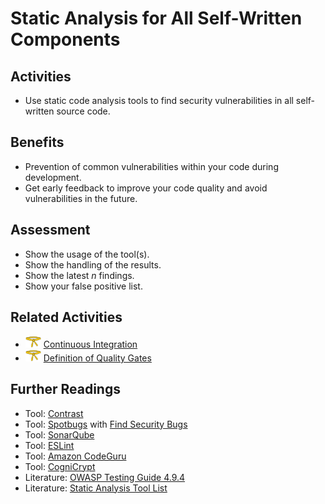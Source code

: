 # Static Analysis for All Self-Written Components

## Activities

- Use static code analysis tools to find security vulnerabilities in all self-written source code.

## Benefits

- Prevention of common vulnerabilities within your code during development.
- Get early feedback to improve your code quality and avoid vulnerabilities in the future.

## Assessment

- Show the usage of the tool(s).
- Show the handling of the results.
- Show the latest *n* findings.
- Show your false positive list.

## Related Activities

- [<img src="https://raw.githubusercontent.com/AppSecure-nrw/security-belts/assets/belt-img/02_security-belt-yellow.svg" width="25" />](#) [Continuous Integration](../yellow/continuous-integration.md)
- [<img src="https://raw.githubusercontent.com/AppSecure-nrw/security-belts/assets/belt-img/02_security-belt-yellow.svg" width="25" />](#) [Definition of Quality Gates](../yellow/definition-of-quality-gates.md)

## Further Readings

- Tool: [Contrast](https://www.contrastsecurity.com/)
- Tool: [Spotbugs](https://spotbugs.github.io/) with [Find Security Bugs](https://find-sec-bugs.github.io/)
- Tool: [SonarQube](https://www.sonarqube.org/)
- Tool: [ESLint](https://eslint.org/)
- Tool: [Amazon CodeGuru](https://aws.amazon.com/codeguru/)
- Tool: [CogniCrypt](https://www.eclipse.org/cognicrypt/)
- Literature: [OWASP Testing Guide 4.9.4](https://owasp.org/www-project-web-security-testing-guide/v42/4-Web_Application_Security_Testing/09-Testing_for_Weak_Cryptography/04-Testing_for_Weak_Encryption.html)
- Literature: [Static Analysis Tool List](https://github.com/analysis-tools-dev/static-analysis)
